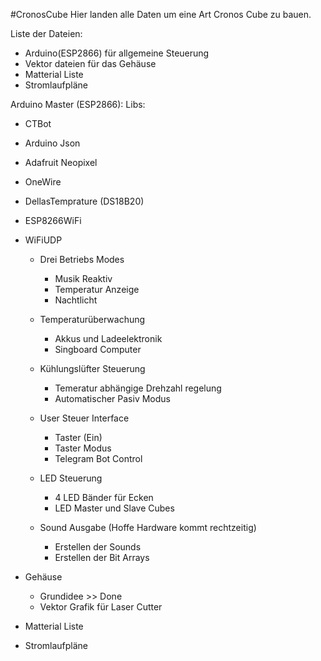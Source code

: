 #CronosCube
Hier landen alle Daten um eine Art Cronos Cube zu bauen. 

Liste der Dateien:
- Arduino(ESP2866) für allgemeine Steuerung
- Vektor dateien für das Gehäuse
- Matterial Liste
- Stromlaufpläne


Arduino Master (ESP2866):
Libs:
- CTBot
- Arduino Json
- Adafruit Neopixel
- OneWire
- DellasTemprature (DS18B20)
- ESP8266WiFi
- WiFiUDP

  - Drei Betriebs Modes
     - Musik Reaktiv
     - Temperatur Anzeige
     - Nachtlicht 
  
  - Temperaturüberwachung
     - Akkus und Ladeelektronik
     - Singboard Computer
     
  - Kühlungslüfter Steuerung
     - Temeratur abhängige Drehzahl regelung
     - Automatischer Pasiv Modus

  - User Steuer Interface
     - Taster (Ein)
     - Taster Modus
     - Telegram Bot Control
     
   - LED Steuerung
      - 4 LED Bänder für Ecken
      - LED Master und Slave Cubes
      
   - Sound Ausgabe (Hoffe Hardware kommt rechtzeitig)
      - Erstellen der Sounds
      - Erstellen der Bit Arrays
      
      
- Gehäuse
    - Grundidee >> Done
    - Vektor Grafik für Laser Cutter

- Matterial Liste

- Stromlaufpläne
    
